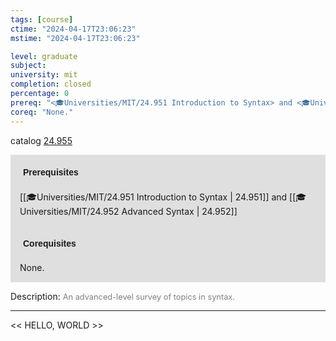 ```yaml
---
tags: [course]
ctime: "2024-04-17T23:06:23"
mstime: "2024-04-17T23:06:23"

level: graduate
subject: 
university: mit
completion: closed
percentage: 0
prereq: "<🎓Universities/MIT/24.951 Introduction to Syntax> and <🎓Universities/MIT/24.952 Advanced Syntax>"
coreq: "None."
---
```


catalog [24.955](http://student.mit.edu/catalog/m24b.html#24.955)

<span style="display: block; padding: 15px; background-color: rgb(100, 100, 100, 0.2);"><font id="m_prereq2814_0" style="display: block; font-family: Arial, sans-serif; font-weight: bold; padding: 5px">Prerequisites</font><br><span id="prereq2814_0">[[🎓Universities/MIT/24.951 Introduction to Syntax | 24.951]] and [[🎓Universities/MIT/24.952 Advanced Syntax | 24.952]]</span></span>
<span style="display: block; padding: 15px; background-color: rgb(100, 100, 100, 0.2);"><font id="m_coreq2814_0" style="display: block; font-family: Arial, sans-serif; font-weight: bold; padding: 5px">Corequisites</font><br><span id="coreq2814_0">None.</span></span>

<font style="">Description:</font>
<font style="color: grey; font-size: 0.8rem;">An advanced-level survey of topics in syntax.</font>



---

<< HELLO, WORLD >>
